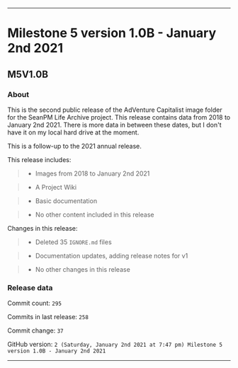 
***

# Milestone 5 version 1.0B - January 2nd 2021

## M5V1.0B

### About

This is the second public release of the AdVenture Capitalist image folder for the SeanPM Life Archive project. This release contains data from 2018 to January 2nd 2021. There is more data in between these dates, but I don't have it on my local hard drive at the moment.

This is a follow-up to the 2021 annual release.

This release includes:

> * Images from 2018 to January 2nd 2021

> * A Project Wiki

> * Basic documentation

> * No other content included in this release

Changes in this release:

> * Deleted 35 `IGNORE.md` files

> * Documentation updates, adding release notes for v1

> * No other changes in this release

### Release data

Commit count: `295`

Commits in last release: `258`

Commit change: `37`

GitHub version: `2 (Saturday, January 2nd 2021 at 7:47 pm) Milestone 5 version 1.0B - January 2nd 2021`

***

